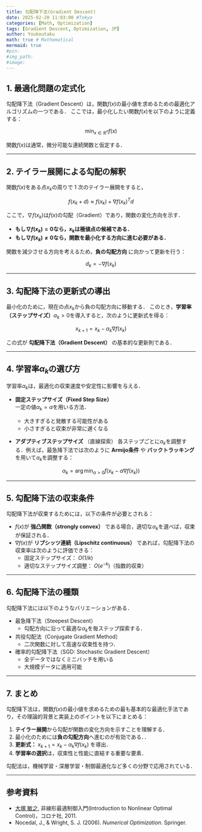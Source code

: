```yaml
---
title: 勾配降下法(Gradient Descent)
date: 2025-02-20 11:03:00 #Tokyo
categories: [Math, Optimization]
tags: [Gradient Descent, Optimization, JP]
author: Youkoutaku
math: true # Mathematical
mermaid: true
#pin:
#img_path:
#image:
---
```


## 1. 最適化問題の定式化
勾配降下法（Gradient Descent）は，関数$f(x)$の最小値を求めるための最適化アルゴリズムの一つである．
ここでは，最小化したい関数$f(x)$を以下のように定義する：

$$
\min_{x \in \mathbb{R}^n} f(x)
$$

関数$f(x)$は通常，微分可能な連続関数と仮定する．

---

## 2. テイラー展開による勾配の解釈
関数$f(x)$をある点$x_k$の周りで 1 次のテイラー展開をすると，

$$
f(x_k + d) \approx f(x_k) + \nabla f(x_k)^T d
$$

ここで，$\nabla f(x_k)$は$f(x)$の勾配（Gradient）であり，関数の変化方向を示す．

- **もし$\nabla f(x_k) = 0$なら，$x_k$は極値点の候補である．**
- **もし$\nabla f(x_k) \neq 0$なら，関数を最小化する方向に進む必要がある．**

関数を減少させる方向を考えるため，**負の勾配方向** に向かって更新を行う：

$$
d_k = -\nabla f(x_k)
$$

---

## 3. 勾配降下法の更新式の導出
最小化のために，現在の点$x_k$から負の勾配方向に移動する．
このとき，**学習率（ステップサイズ）**$\alpha_k > 0$を導入すると，次のように更新式を得る：

$$
x_{k+1} = x_k - \alpha_k \nabla f(x_k)
$$

この式が **勾配降下法（Gradient Descent）** の基本的な更新則である．

---

## 4. 学習率$\alpha_k$の選び方
学習率$\alpha_k$は，最適化の収束速度や安定性に影響を与える．

- **固定ステップサイズ（Fixed Step Size）**  
	 一定の値$\alpha_k = \alpha$を用いる方法．
  - 大きすぎると発散する可能性がある
  - 小さすぎると収束が非常に遅くなる

- **アダプティブステップサイズ** （直線探索）
	各ステップごとに$\alpha_k$を調整する．例えば，最急降下法では次のように **Armijo条件** や **バックトラッキング** を用いて$\alpha_k$を調整する：
  
$$
  \alpha_k = \arg\min_{\alpha > 0} f(x_k - \alpha \nabla f(x_k))
$$

---
## 5. 勾配降下法の収束条件
勾配降下法が収束するためには，以下の条件が必要とされる：

- $f(x)$が **強凸関数（strongly convex）** である場合，適切な$\alpha_k$を選べば，収束が保証される．
- $\nabla f(x)$が **リプシッツ連続（Lipschitz continuous）** であれば，勾配降下法の収束率は次のように評価できる：
    - 固定ステップサイズ： $O(1/k)$
    - 適切なステップサイズ調整： $O(e^{-k})$（指数的収束）

---

## 6. 勾配降下法の種類
勾配降下法には以下のようなバリエーションがある．

- 最急降下法（Steepest Descent）
	- 勾配方向に沿って最適な$\alpha_k$を毎ステップ探索する．
- 共役勾配法（Conjugate Gradient Method）
	- 二次関数に対して高速な収束性を持つ．
- 確率的勾配降下法（SGD: Stochastic Gradient Descent）
	- 全データではなくミニバッチを用いる
	- 大規模データに適用可能

---

## 7. まとめ
勾配降下法は，関数$f(x)$の最小値を求めるための最も基本的な最適化手法であり，その理論的背景と実装上のポイントを以下にまとめる：

1. **テイラー展開**から勾配が関数の変化方向を示すことを理解する．
2. 最小化のためには**負の勾配方向**へ進むのが有効である．．
3. **更新式：** $x_{k+1} = x_k - \alpha_k \nabla f(x_k)$ を導出．
4. **学習率の選択**は，収束性と性能に直結する重要な要素．

勾配法は，機械学習・深層学習・制御最適化など多くの分野で応用されている．

---
## 参考資料
- [大塚 敏之](https://www.ids.sys.i.kyoto-u.ac.jp/index.html), 非線形最適制御入門(Introduction to Nonlinear Optimal Control)，コロナ社, 2011.
- Nocedal, J., & Wright, S. J. (2006). *Numerical Optimization*. Springer.